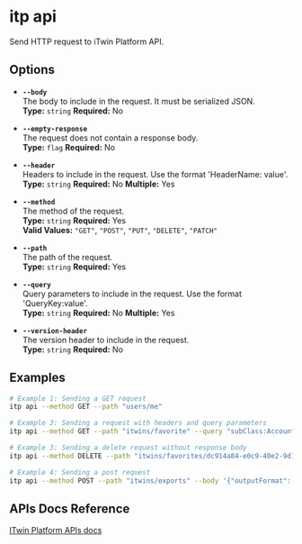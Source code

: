 # itp api

Send HTTP request to iTwin Platform API.

## Options

- **`--body`**  
  The body to include in the request. It must be serialized JSON.  
  **Type:** `string` **Required:** No

- **`--empty-response`**  
  The request does not contain a response body.  
  **Type:** `flag` **Required:** No

- **`--header`**  
  Headers to include in the request. Use the format 'HeaderName: value'.  
  **Type:** `string` **Required:** No **Multiple:** Yes

- **`--method`**  
  The method of the request.  
  **Type:** `string` **Required:** Yes  
  **Valid Values:** `"GET"`, `"POST"`, `"PUT"`, `"DELETE"`, `"PATCH"`

- **`--path`**  
  The path of the request.  
  **Type:** `string` **Required:** Yes

- **`--query`**  
  Query parameters to include in the request. Use the format 'QueryKey:value'.  
  **Type:** `string` **Required:** No **Multiple:** Yes

- **`--version-header`**  
  The version header to include in the request.  
  **Type:** `string` **Required:** No

## Examples

```bash
# Example 1: Sending a GET request
itp api --method GET --path "users/me"

# Example 3: Sending a request with headers and query parameters
itp api --method GET --path "itwins/favorite" --query "subClass:Account" --query "$top:10" --header "Prefer: return=minimal"

# Example 3: Sending a delete request without response body
itp api --method DELETE --path "itwins/favorites/dc914a84-e0c9-40e2-9d14-faf5ed84147f" --empty-response

# Example 4: Sending a post request
itp api --method POST --path "itwins/exports" --body '{"outputFormat": "JsonGZip"}'

```

## APIs Docs Reference

[ITwin Platform APIs docs](https://developer.bentley.com/apis/)
